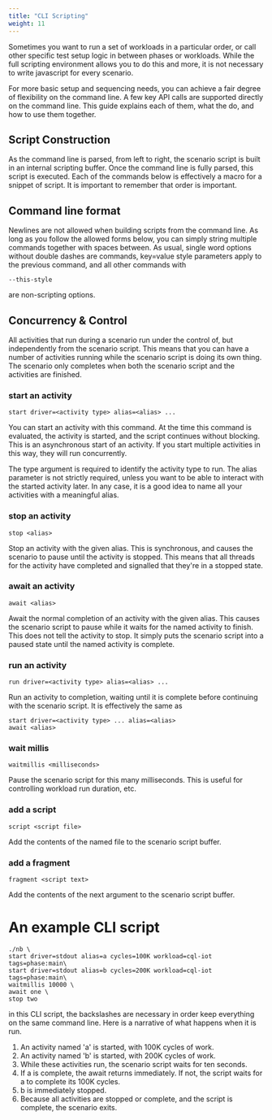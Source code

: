 ```yaml
---
title: "CLI Scripting"
weight: 11
---
```


Sometimes you want to run a set of workloads in a particular order, or call other specific test
setup logic in between phases or workloads. While the full scripting environment allows you to do
this and more, it is not necessary to write javascript for every scenario.

For more basic setup and sequencing needs, you can achieve a fair degree of flexibility on the
command line. A few key API calls are supported directly on the command line. This guide explains
each of them, what the do, and how to use them together.

## Script Construction

As the command line is parsed, from left to right, the scenario script is built in an internal
scripting buffer. Once the command line is fully parsed, this script is executed. Each of the
commands below is effectively a macro for a snippet of script. It is important to remember that
order is important.

## Command line format

Newlines are not allowed when building scripts from the command line. As long as you follow the
allowed forms below, you can simply string multiple commands together with spaces between. As usual,
single word options without double dashes are commands, key=value style parameters apply to the
previous command, and all other commands with

    --this-style

are non-scripting options.

## Concurrency & Control

All activities that run during a scenario run under the control of, but independently from the
scenario script. This means that you can have a number of activities running while the scenario
script is doing its own thing. The scenario only completes when both the scenario script and the
activities are finished.

### start an activity

`start driver=<activity type> alias=<alias> ...`

You can start an activity with this command. At the time this command is evaluated, the activity is
started, and the script continues without blocking. This is an asynchronous start of an activity. If
you start multiple activities in this way, they will run concurrently.

The type argument is required to identify the activity type to run. The alias parameter is not
strictly required, unless you want to be able to interact with the started activity later. In any
case, it is a good idea to name all your activities with a meaningful alias.

### stop an activity

`stop <alias>`

Stop an activity with the given alias. This is synchronous, and causes the scenario to pause until
the activity is stopped. This means that all threads for the activity have completed and signalled
that they're in a stopped state.

### await an activity

`await <alias>`

Await the normal completion of an activity with the given alias. This causes the scenario script to
pause while it waits for the named activity to finish. This does not tell the activity to stop. It
simply puts the scenario script into a paused state until the named activity is complete.

### run an activity

`run driver=<activity type> alias=<alias> ...`

Run an activity to completion, waiting until it is complete before continuing with the scenario
script. It is effectively the same as

    start driver=<activity type> ... alias=<alias>
    await <alias>

### wait millis

`waitmillis <milliseconds>`

Pause the scenario script for this many milliseconds. This is useful for controlling workload run
duration, etc.

### add a script

`script <script file>`

Add the contents of the named file to the scenario script buffer.

### add a fragment

`fragment <script text>`

Add the contents of the next argument to the scenario script buffer.

# An example CLI script

```
./nb \
start driver=stdout alias=a cycles=100K workload=cql-iot tags=phase:main\
start driver=stdout alias=b cycles=200K workload=cql-iot tags=phase:main\
waitmillis 10000 \
await one \
stop two
```

in this CLI script, the backslashes are necessary in order keep everything on the same command line.
Here is a narrative of what happens when it is run.

1. An activity named 'a' is started, with 100K cycles of work.
2. An activity named 'b' is started, with 200K cycles of work.
3. While these activities run, the scenario script waits for ten seconds.
4. If a is complete, the await returns immediately. If not, the script waits for a to complete its
   100K cycles.
5. b is immediately stopped.
6. Because all activities are stopped or complete, and the script is complete, the scenario exits.


